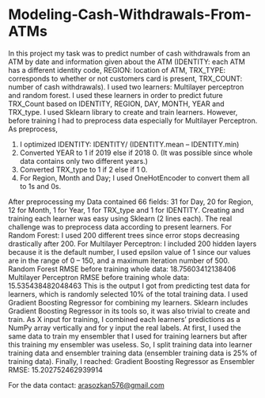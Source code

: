 # Modeling-Cash-Withdrawals-From-ATMs

In this project my task was to predict number of cash withdrawals from an ATM by date and information given about the ATM (IDENTITY: each ATM has a different identity code, REGION: location of ATM, TRX_TYPE: corresponds to whether or not customers card is present, TRX_COUNT: number of cash withdrawals). I used two learners: Multilayer perceptron and random forest. I used these learners in order to predict future TRX_Count based on IDENTITY, REGION, DAY, MONTH, YEAR and TRX_type. I used Sklearn library to create and train learners. However, before training I had to preprocess data especially for Multilayer Perceptron. As preprocess, 
1) I optimized IDENTITY:
IDENTITY/ (IDENTITY.mean – IDENTITY.min)
2) Converted YEAR to 1 if 2019 else if 2018 0. (It was possible since whole data contains only two different years.) 
3) Converted TRX_type to 1 if 2 else if 1 0.
4) For Region, Month and Day; I used OneHotEncoder to convert them all to 1s and 0s.

After preprocessing my Data contained 66 fields: 31 for Day, 20 for Region, 12 for Month, 1 for Year, 1 for TRX_type and 1 for IDENTITY. 
Creating and training each learner was easy using Sklearn (2 lines each). The real challenge was to preprocess data according to present learners. For Random Forest: I used 200 different trees since error stops decreasing drastically after 200. For Multilayer Perceptron: I included 200 hidden layers because it is the default number, I used epsilon value of 1 since our values are in the range of 0 – 150, and a maximum iteration number of 500.
Random Forest RMSE before training whole data:  18.75603412138406
Multilayer Perceptron RMSE before training whole data:  15.535438482048463
This is the output I got from predicting test data for learners, which is randomly selected 10% of the total training data.
	I used Gradient Boosting Regressor for combining my learners. Sklearn includes Gradient Boosting Regressor in its tools so, it was also trivial to create and train. As X input for training, I combined each learners’ predictions as a NumPy array vertically and for y input the real labels. At first, I used the same data to train my ensembler that I used for training learners but after this training my ensembler was useless. So, I split training data into learner training data and ensembler training data (ensembler training data is 25% of training data). Finally, I reached: 
Gradient Boosting Regressor as Ensembler RMSE:  15.202752462939914

For the data contact: arasozkan576@gmail.com
